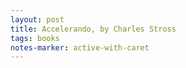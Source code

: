 ```yaml
---
layout: post
title: Accelerando, by Charles Stross
tags: books
notes-marker: active-with-caret
---
```

